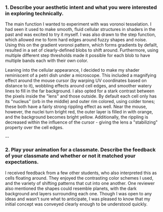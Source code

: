### 1. Describe your aesthetic intent and what you were interested in exploring technically. ###

The main function I wanted to experiment with was voronoi tesselation.  I had seen it used to make smooth, fluid cellular structures in shaders in the past and was excited to try it myself.  I was also drawn to the step function, which allowed me to form hard edges around fuzzy shapes and noise.  Using this on the gradient voronoi pattern, which forms gradients by defailt, resulted in a set of clearly-defined blobs to shift around.  Furthermore, using multiple different step thresholds made it possible for each blob to have multiple bands each with their own color.

Leaning into the cellular appearance, I decided to make my shader reminiscent of a petri dish under a microscope.  This included a magnifying effect around the mouse cursor (by warping UV coordinates based on distance to it), wobbling effects around cell edges, and smoother watery lines to fill in the far background.  I also opted for a stark contrast between the pixels inside the "lens" and those outside.  By default each cell only has its "nucleus" (orb in the middle) and outer rim colored, using colder tones; these both have a fairly strong rippling effect as well.  Near the mouse, however, the nuclei turn bright red, the outer layer is filled in with orange, and the background becomes bright yellow.  Additionally, the rippling is decreased within the influence of the cursor - giving the lens a "stabilizing" property over the cell edges.

--

### 2. Play your animation for a classmate. Describe the feedback of your classmate and whether or not it matched your expectations. ###

I received feedback from a few other students, who also interpreted this as cells floating around. They enjoyed the contrasting color schemes I used, and the variety of shifting patterns that cut into one another.  One reviewer also mentioned the shapes could resemble planets, with the dark background and layers surrounding each one.  Though I was open to any ideas and wasn't sure what to anticipate, I was pleased to know that my initial concept was conveyed clearly enough to be understood quickly.

